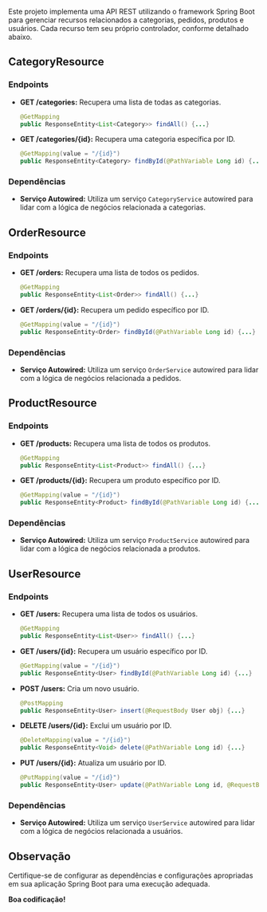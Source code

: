 Este projeto implementa uma API REST utilizando o framework Spring Boot para gerenciar recursos relacionados a categorias, pedidos, produtos e usuários. Cada recurso tem seu próprio controlador, conforme detalhado abaixo.

## CategoryResource

### Endpoints
- **GET /categories:** Recupera uma lista de todas as categorias.
  ```java
  @GetMapping
  public ResponseEntity<List<Category>> findAll() {...}
  ```

- **GET /categories/{id}:** Recupera uma categoria específica por ID.
  ```java
  @GetMapping(value = "/{id}")
  public ResponseEntity<Category> findById(@PathVariable Long id) {...}
  ```

### Dependências
- **Serviço Autowired:** Utiliza um serviço `CategoryService` autowired para lidar com a lógica de negócios relacionada a categorias.

## OrderResource

### Endpoints
- **GET /orders:** Recupera uma lista de todos os pedidos.
  ```java
  @GetMapping
  public ResponseEntity<List<Order>> findAll() {...}
  ```

- **GET /orders/{id}:** Recupera um pedido específico por ID.
  ```java
  @GetMapping(value = "/{id}")
  public ResponseEntity<Order> findById(@PathVariable Long id) {...}
  ```

### Dependências
- **Serviço Autowired:** Utiliza um serviço `OrderService` autowired para lidar com a lógica de negócios relacionada a pedidos.

## ProductResource

### Endpoints
- **GET /products:** Recupera uma lista de todos os produtos.
  ```java
  @GetMapping
  public ResponseEntity<List<Product>> findAll() {...}
  ```

- **GET /products/{id}:** Recupera um produto específico por ID.
  ```java
  @GetMapping(value = "/{id}")
  public ResponseEntity<Product> findById(@PathVariable Long id) {...}
  ```

### Dependências
- **Serviço Autowired:** Utiliza um serviço `ProductService` autowired para lidar com a lógica de negócios relacionada a produtos.

## UserResource

### Endpoints
- **GET /users:** Recupera uma lista de todos os usuários.
  ```java
  @GetMapping
  public ResponseEntity<List<User>> findAll() {...}
  ```

- **GET /users/{id}:** Recupera um usuário específico por ID.
  ```java
  @GetMapping(value = "/{id}")
  public ResponseEntity<User> findById(@PathVariable Long id) {...}
  ```

- **POST /users:** Cria um novo usuário.
  ```java
  @PostMapping
  public ResponseEntity<User> insert(@RequestBody User obj) {...}
  ```

- **DELETE /users/{id}:** Exclui um usuário por ID.
  ```java
  @DeleteMapping(value = "/{id}")
  public ResponseEntity<Void> delete(@PathVariable Long id) {...}
  ```

- **PUT /users/{id}:** Atualiza um usuário por ID.
  ```java
  @PutMapping(value = "/{id}")
  public ResponseEntity<User> update(@PathVariable Long id, @RequestBody User obj) {...}
  ```

### Dependências
- **Serviço Autowired:** Utiliza um serviço `UserService` autowired para lidar com a lógica de negócios relacionada a usuários.

## Observação
Certifique-se de configurar as dependências e configurações apropriadas em sua aplicação Spring Boot para uma execução adequada.

**Boa codificação!**
